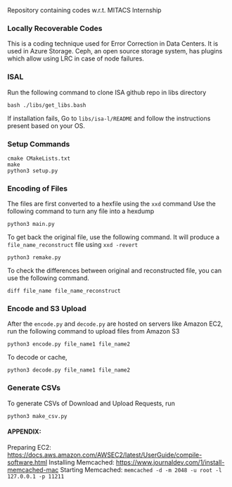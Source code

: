 Repository containing codes w.r.t. MITACS Internship

### Locally Recoverable Codes
This is a coding technique used for Error Correction in Data Centers. It is used in Azure Storage. Ceph, an open source storage system, has plugins which allow using LRC in case of node failures.

### ISAL
Run the following command to clone ISA github repo in libs directory
```
bash ./libs/get_libs.bash
```
If installation fails, Go to ``libs/isa-l/README`` and follow the instructions present based on your OS.

### Setup Commands
```
cmake CMakeLists.txt
make
python3 setup.py
```


### Encoding of Files
The files are first converted to a hexfile using the ```xxd``` command
Use the following command to turn any file into a hexdump
```
python3 main.py
```

To get back the original file, use the following command. It will produce a ```file_name_reconstruct``` file using ```xxd -revert```
```
python3 remake.py
```

To check the differences between original and reconstructed file, you can use the following command.
```
diff file_name file_name_reconstruct
```

### Encode and S3 Upload
After the ``encode.py`` and ``decode.py`` are hosted on servers like Amazon EC2, run the following command to upload files from Amazon S3
```
python3 encode.py file_name1 file_name2
```

To decode or cache,
```
python3 decode.py file_name1 file_name2
```

### Generate CSVs
To generate CSVs of Download and Upload Requests, run
```
python3 make_csv.py
```


#### APPENDIX:
Preparing EC2: https://docs.aws.amazon.com/AWSEC2/latest/UserGuide/compile-software.html
Installing Memcached: https://www.journaldev.com/1/install-memcached-mac
Starting Memcached: ``memcached -d -m 2048 -u root -l 127.0.0.1 -p 11211``
